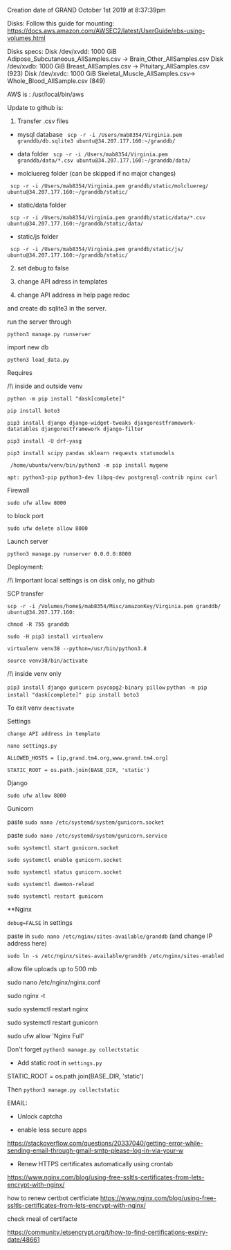 Creation date of GRAND October 1st 2019 at 8:37:39pm

Disks:
Follow this guide for mounting:
https://docs.aws.amazon.com/AWSEC2/latest/UserGuide/ebs-using-volumes.html

Disks specs:
Disk /dev/xvdd: 1000 GiB
Adipose_Subcutaneous_AllSamples.csv -> Brain_Other_AllSamples.csv 
Disk /dev/xvdb: 1000 GiB
Breast_AllSamples.csv -> Pituitary_AllSamples.csv (923)
Disk /dev/xvdc: 1000 GiB
Skeletal_Muscle_AllSamples.csv-> Whole_Blood_AllSample.csv (849)

AWS is :
/usr/local/bin/aws

Update to github is:

1. Transfer .csv files

- mysql database
` scp -r -i /Users/mab8354/Virginia.pem granddb/db.sqlite3 ubuntu@34.207.177.160:~/granddb/`

- data folder
` scp -r -i /Users/mab8354/Virginia.pem granddb/data/*.csv ubuntu@34.207.177.160:~/granddb/data/`

- molcluereg folder (can be skipped if no major changes)

` scp -r -i /Users/mab8354/Virginia.pem granddb/static/molcluereg/ ubuntu@34.207.177.160:~/granddb/static/`

- static/data folder

` scp -r -i /Users/mab8354/Virginia.pem granddb/static/data/*.csv ubuntu@34.207.177.160:~/granddb/static/data/`

- static/js folder

` scp -r -i /Users/mab8354/Virginia.pem granddb/static/js/ ubuntu@34.207.177.160:~/granddb/static/`

2. set debug to false

3. change API adress in templates

4. change API address in help page redoc

and create db sqlite3 in the server.

run the server through

`python3 manage.py runserver`

import new db

`python3 load_data.py`

Requires

/!\ inside and outside venv

`python -m pip install "dask[complete]" `

`pip install boto3`

`pip3 install django django-widget-tweaks djangorestframework-datatables djangorestframework django-filter`

`pip3 install -U drf-yasg`

`pip3 install scipy pandas sklearn requests statsmodels`

` /home/ubuntu/venv/bin/python3 -m pip install mygene`

`apt: python3-pip python3-dev libpq-dev postgresql-contrib nginx curl`

Firewall

`sudo ufw allow 8000`

to block port

`sudo ufw delete allow 8000`

Launch server

`python3 manage.py runserver 0.0.0.0:8000`

Deployment:

/!\ Important local settings is on disk only, no github

SCP transfer

`scp -r -i /Volumes/home$/mab8354/Misc/amazonKey/Virginia.pem granddb/ ubuntu@34.207.177.160:`

`chmod -R 755 granddb`

`sudo -H pip3 install virtualenv`

`virtualenv venv38 --python=/usr/bin/python3.8`

`source venv38/bin/activate`

/!\ inside venv only

`pip3 install django gunicorn psycopg2-binary pillow`
`python -m pip install "dask[complete]" `
`pip install boto3`

To exit venv `deactivate`

Settings

`change API address in template`

`nano settings.py`

`ALLOWED_HOSTS = [ip,grand.tm4.org,www.grand.tm4.org]`

`STATIC_ROOT = os.path.join(BASE_DIR, 'static')`

Django

`sudo ufw allow 8000`

Gunicorn

paste `sudo nano /etc/systemd/system/gunicorn.socket`

paste `sudo nano /etc/systemd/system/gunicorn.service`

`sudo systemctl start gunicorn.socket`

`sudo systemctl enable gunicorn.socket`

`sudo systemctl status gunicorn.socket`

`sudo systemctl daemon-reload`

`sudo systemctl restart gunicorn`

**Nginx

`debug=FALSE` in settings

paste in `sudo nano /etc/nginx/sites-available/granddb` (and change IP address here)

`sudo ln -s /etc/nginx/sites-available/granddb /etc/nginx/sites-enabled`

allow file uploads up to 500 mb

sudo nano /etc/nginx/nginx.conf

sudo nginx -t

sudo systemctl restart nginx

sudo systemctl restart gunicorn

sudo ufw allow 'Nginx Full'



Don't forget 
`python3 manage.py collectstatic`

- Add static root in `settings.py`

STATIC_ROOT = os.path.join(BASE_DIR, 'static')

Then `python3 manage.py collectstatic`


EMAIL:

- Unlock captcha

- enable less secure apps

https://stackoverflow.com/questions/20337040/getting-error-while-sending-email-through-gmail-smtp-please-log-in-via-your-w


- Renew HTTPS certificates automatically using crontab

https://www.nginx.com/blog/using-free-ssltls-certificates-from-lets-encrypt-with-nginx/

how to renew certbot certficiate 
https://www.nginx.com/blog/using-free-ssltls-certificates-from-lets-encrypt-with-nginx/

check rneal of certifacte

https://community.letsencrypt.org/t/how-to-find-certifications-expiry-date/48661
